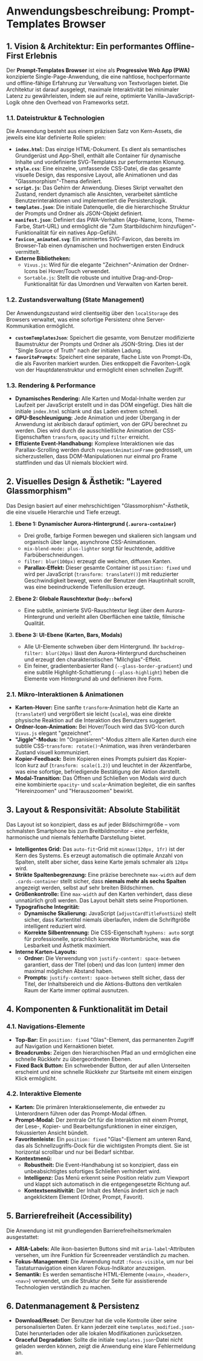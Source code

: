 # Anwendungsbeschreibung: Prompt-Templates Browser

## 1. Vision & Architektur: Ein performantes Offline-First Erlebnis

Der **Prompt-Templates Browser** ist eine als **Progressive Web App (PWA)** konzipierte Single-Page-Anwendung, die eine nahtlose, hochperformante und offline-fähige Erfahrung zur Verwaltung von Textvorlagen bietet. Die Architektur ist darauf ausgelegt, maximale Interaktivität bei minimaler Latenz zu gewährleisten, indem sie auf reine, optimierte Vanilla-JavaScript-Logik ohne den Overhead von Frameworks setzt.

### 1.1. Dateistruktur & Technologien

Die Anwendung besteht aus einem präzisen Satz von Kern-Assets, die jeweils eine klar definierte Rolle spielen:

* **`index.html`**: Das einzige HTML-Dokument. Es dient als semantisches Grundgerüst und App-Shell, enthält alle Container für dynamische Inhalte und vordefinierte SVG-Templates zur performanten Klonung.
* **`style.css`**: Eine einzelne, umfassende CSS-Datei, die das gesamte visuelle Design, das responsive Layout, alle Animationen und das "Glassmorphism"-Thema definiert.
* **`script.js`**: Das Gehirn der Anwendung. Dieses Skript verwaltet den Zustand, rendert dynamisch alle Ansichten, verarbeitet sämtliche Benutzerinteraktionen und implementiert die Persistenzlogik.
* **`templates.json`**: Die initiale Datenquelle, die die hierarchische Struktur der Prompts und Ordner als JSON-Objekt definiert.
* **`manifest.json`**: Definiert das PWA-Verhalten (App-Name, Icons, Theme-Farbe, Start-URL) und ermöglicht die "Zum Startbildschirm hinzufügen"-Funktionalität für ein natives App-Gefühl.
* **`favicon_animated.svg`**: Ein animiertes SVG-Favicon, das bereits im Browser-Tab einen dynamischen und hochwertigen ersten Eindruck vermittelt.
* **Externe Bibliotheken:**
    * `Vivus.js`: Wird für die elegante "Zeichnen"-Animation der Ordner-Icons bei Hover/Touch verwendet.
    * `Sortable.js`: Stellt die robuste und intuitive Drag-and-Drop-Funktionalität für das Umordnen und Verwalten von Karten bereit.

### 1.2. Zustandsverwaltung (State Management)

Der Anwendungszustand wird clientseitig über den `localStorage` des Browsers verwaltet, was eine sofortige Persistenz ohne Server-Kommunikation ermöglicht.

* **`customTemplatesJson`**: Speichert die gesamte, vom Benutzer modifizierte Baumstruktur der Prompts und Ordner als JSON-String. Dies ist der "Single Source of Truth" nach der initialen Ladung.
* **`favoritePrompts`**: Speichert eine separate, flache Liste von Prompt-IDs, die als Favoriten markiert wurden. Dies entkoppelt die Favoriten-Logik von der Hauptdatenstruktur und ermöglicht einen schnellen Zugriff.

### 1.3. Rendering & Performance

* **Dynamisches Rendering:** Alle Karten und Modal-Inhalte werden zur Laufzeit per JavaScript erstellt und in das DOM eingefügt. Dies hält die initiale `index.html` schlank und das Laden extrem schnell.
* **GPU-Beschleunigung:** Jede Animation und jeder Übergang in der Anwendung ist akribisch darauf optimiert, von der GPU berechnet zu werden. Dies wird durch die ausschließliche Animation der CSS-Eigenschaften `transform`, `opacity` und `filter` erreicht.
* **Effiziente Event-Handhabung:** Komplexe Interaktionen wie das Parallax-Scrolling werden durch `requestAnimationFrame` gedrosselt, um sicherzustellen, dass DOM-Manipulationen nur einmal pro Frame stattfinden und das UI niemals blockiert wird.

## 2. Visuelles Design & Ästhetik: "Layered Glassmorphism"

Das Design basiert auf einer mehrschichtigen "Glassmorphism"-Ästhetik, die eine visuelle Hierarchie und Tiefe erzeugt.

1.  **Ebene 1: Dynamischer Aurora-Hintergrund (`.aurora-container`)**
    * Drei große, farbige Formen bewegen und skalieren sich langsam und organisch über lange, asynchrone CSS-Animationen.
    * `mix-blend-mode: plus-lighter` sorgt für leuchtende, additive Farbüberschneidungen.
    * `filter: blur(100px)` erzeugt die weichen, diffusen Kanten.
    * **Parallax-Effekt:** Dieser gesamte Container ist `position: fixed` und wird per JavaScript (`transform: translateY()`) mit reduzierter Geschwindigkeit bewegt, wenn der Benutzer den Hauptinhalt scrollt, was eine beeindruckende Tiefenillusion erzeugt.

2.  **Ebene 2: Globale Rauschtextur (`body::before`)**
    * Eine subtile, animierte SVG-Rauschtextur liegt über dem Aurora-Hintergrund und verleiht allen Oberflächen eine taktile, filmische Qualität.

3.  **Ebene 3: UI-Ebene (Karten, Bars, Modals)**
    * Alle UI-Elemente schweben über dem Hintergrund. Ihr `backdrop-filter: blur(20px)` lässt den Aurora-Hintergrund durchscheinen und erzeugt den charakteristischen "Milchglas"-Effekt.
    * Ein feiner, gradientenbasierter Rand (`--glass-border-gradient`) und eine subtile Highlight-Schattierung (`--glass-highlight`) heben die Elemente vom Hintergrund ab und definieren ihre Form.

### 2.1. Mikro-Interaktionen & Animationen

* **Karten-Hover:** Eine sanfte `transform`-Animation hebt die Karte an (`translateY`) und vergrößert sie leicht (`scale`), was eine direkte physische Reaktion auf die Interaktion des Benutzers suggeriert.
* **Ordner-Icon-Animation:** Bei Hover/Touch wird das SVG-Icon durch `Vivus.js` elegant "gezeichnet".
* **"Jiggle"-Modus:** Im "Organisieren"-Modus zittern alle Karten durch eine subtile CSS-`transform: rotate()`-Animation, was ihren veränderbaren Zustand visuell kommuniziert.
* **Kopier-Feedback:** Beim Kopieren eines Prompts pulsiert das Kopier-Icon kurz auf (`transform: scale(1.2)`) und leuchtet in der Akzentfarbe, was eine sofortige, befriedigende Bestätigung der Aktion darstellt.
* **Modal-Transition:** Das Öffnen und Schließen von Modals wird durch eine kombinierte `opacity`- und `scale`-Animation begleitet, die ein sanftes "Hereinzoomen" und "Herauszoomen" bewirkt.

## 3. Layout & Responsivität: Absolute Stabilität

Das Layout ist so konzipiert, dass es auf jeder Bildschirmgröße – vom schmalsten Smartphone bis zum Breitbildmonitor – eine perfekte, harmonische und niemals fehlerhafte Darstellung bietet.

* **Intelligentes Grid:** Das `auto-fit`-Grid mit `minmax(120px, 1fr)` ist der Kern des Systems. Es erzeugt automatisch die optimale Anzahl von Spalten, stellt aber sicher, dass keine Karte jemals schmaler als `120px` wird.
* **Strikte Spaltenbegrenzung:** Eine präzise berechnete `max-width` auf dem `.cards-container` stellt sicher, dass **niemals mehr als sechs Spalten** angezeigt werden, selbst auf sehr breiten Bildschirmen.
* **Größenkontrolle:** Eine `max-width` auf den Karten verhindert, dass diese unnatürlich groß werden. Das Layout behält stets seine Proportionen.
* **Typografische Integrität:**
    * **Dynamische Skalierung:** JavaScript (`adjustCardTitleFontSize`) stellt sicher, dass Kartentitel niemals überlaufen, indem die Schriftgröße intelligent reduziert wird.
    * **Korrekte Silbentrennung:** Die CSS-Eigenschaft `hyphens: auto` sorgt für professionelle, sprachlich korrekte Wortumbrüche, was die Lesbarkeit und Ästhetik maximiert.
* **Interne Karten-Layouts:**
    * **Ordner:** Die Verwendung von `justify-content: space-between` garantiert, dass der Titel (oben) und das Icon (unten) immer den maximal möglichen Abstand haben.
    * **Prompts:** `justify-content: space-between` stellt sicher, dass der Titel, der Inhaltsbereich und die Aktions-Buttons den vertikalen Raum der Karte immer optimal ausnutzen.

## 4. Komponenten & Funktionalität im Detail

### 4.1. Navigations-Elemente

* **Top-Bar:** Ein `position: fixed` "Glas"-Element, das permanenten Zugriff auf Navigation und Kernaktionen bietet.
* **Breadcrumbs:** Zeigen den hierarchischen Pfad an und ermöglichen eine schnelle Rückkehr zu übergeordneten Ebenen.
* **Fixed Back Button:** Ein schwebender Button, der auf allen Unterseiten erscheint und eine schnelle Rückkehr zur Startseite mit einem einzigen Klick ermöglicht.

### 4.2. Interaktive Elemente

* **Karten:** Die primären Interaktionselemente, die entweder zu Unterordnern führen oder das Prompt-Modal öffnen.
* **Prompt-Modal:** Der zentrale Ort für die Interaktion mit einem Prompt, der Lese-, Kopier- und Bearbeitungsfunktionen in einer einzigen, fokussierten Ansicht bündelt.
* **Favoritenleiste:** Ein `position: fixed` "Glas"-Element am unteren Rand, das als Schnellzugriffs-Dock für die wichtigsten Prompts dient. Sie ist horizontal scrollbar und nur bei Bedarf sichtbar.
* **Kontextmenü:**
    * **Robustheit:** Die Event-Handhabung ist so konzipiert, dass ein unbeabsichtigtes sofortiges Schließen verhindert wird.
    * **Intelligenz:** Das Menü erkennt seine Position relativ zum Viewport und klappt sich automatisch in die entgegengesetzte Richtung auf.
    * **Kontextsensitivität:** Der Inhalt des Menüs ändert sich je nach angeklicktem Element (Ordner, Prompt, Favorit).

## 5. Barrierefreiheit (Accessibility)

Die Anwendung ist mit grundlegenden Barrierefreiheitsmerkmalen ausgestattet:

* **ARIA-Labels:** Alle ikon-basierten Buttons sind mit `aria-label`-Attributen versehen, um ihre Funktion für Screenreader verständlich zu machen.
* **Fokus-Management:** Die Anwendung nutzt `:focus-visible`, um nur bei Tastaturnavigation einen klaren Fokus-Indikator anzuzeigen.
* **Semantik:** Es werden semantische HTML-Elemente (`<main>`, `<header>`, `<nav>`) verwendet, um die Struktur der Seite für assistierende Technologien verständlich zu machen.

## 6. Datenmanagement & Persistenz

* **Download/Reset:** Der Benutzer hat die volle Kontrolle über seine personalisierten Daten. Er kann jederzeit eine `templates_modified.json`-Datei herunterladen oder alle lokalen Modifikationen zurücksetzen.
* **Graceful Degradation:** Sollte die initiale `templates.json`-Datei nicht geladen werden können, zeigt die Anwendung eine klare Fehlermeldung an.